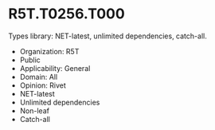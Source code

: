 # R5T.T0256.T000
Types library: NET-latest, unlimited dependencies, catch-all.


* Organization: R5T
* Public
* Applicability: General
* Domain: All
* Opinion: Rivet
* NET-latest
* Unlimited dependencies
* Non-leaf
* Catch-all